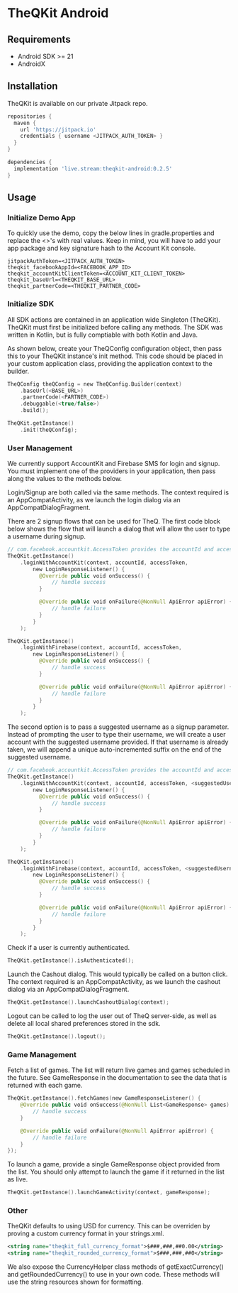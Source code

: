 # TheQKit Android

## Requirements

* Android SDK >= 21
* AndroidX

## Installation

TheQKit is available on our private Jitpack repo.

```gradle
repositories {
  maven {
    url 'https://jitpack.io'
    credentials { username <JITPACK_AUTH_TOKEN> }
  }
}

dependencies {
  implementation 'live.stream:theqkit-android:0.2.5'
}
```

## Usage

### Initialize Demo App
To quickly use the demo, copy the below lines in gradle.properties and replace the <>'s with real values. Keep in mind, you will have to add your app package and key signature hash to the Account Kit console.

```
jitpackAuthToken=<JITPACK_AUTH_TOKEN>
theqkit_facebookAppId=<FACEBOOK_APP_ID>
theqkit_accountKitClientToken=<ACCOUNT_KIT_CLIENT_TOKEN>
theqkit_baseUrl=<THEQKIT_BASE_URL>
theqkit_partnerCode=<THEQKIT_PARTNER_CODE>
```

### Initialize SDK

All SDK actions are contained in an application wide Singleton (TheQKit). TheQKit must first be initialized before calling any methods. The SDK was written in Kotlin, but is fully comptiable with both Kotlin and Java.

As shown below, create your TheQConfig configuration object, then pass this to your TheQKit instance's init method. This code should be placed in your custom application class, providing the application context to the builder.
```kotlin
TheQConfig theQConfig = new TheQConfig.Builder(context)
    .baseUrl(<BASE_URL>)
    .partnerCode(<PARTNER_CODE>)
    .debuggable(<true/false>)
    .build();

TheQKit.getInstance()
    .init(theQConfig);
```

### User Management

We currently support AccountKit and Firebase SMS for login and signup. You must implement one of the providers in your application, then pass along the values to the methods below.
 
Login/Signup are both called via the same methods. The context required is an AppCompatActivity, as we launch the login dialog via an AppCompatDialogFragment. 

There are 2 signup flows that can be used for TheQ. The first code block below shows the flow that will launch a dialog that will allow the user to type a username during signup.

```kotlin
// com.facebook.accountkit.AccessToken provides the accountId and access token.
TheQKit.getInstance()
    .loginWithAccountKit(context, accountId, accessToken,
        new LoginResponseListener() {
          @Override public void onSuccess() {
              // handle success
          }

          @Override public void onFailure(@NonNull ApiError apiError) {
              // handle failure  
          }
        }
    );

TheQKit.getInstance()
    .loginWithFirebase(context, accountId, accessToken,
        new LoginResponseListener() {
          @Override public void onSuccess() {
              // handle success  
          }

          @Override public void onFailure(@NonNull ApiError apiError) {
              // handle failure
          }
        }
    );
```

The second option is to pass a suggested username as a signup parameter. Instead of prompting the user to type their username, we will create a user account with the suggested username provided. If that username is already taken, we will append a unique auto-incremented suffix on the end of the suggested username. 

```kotlin
// com.facebook.accountkit.AccessToken provides the accountId and access token.
TheQKit.getInstance()
    .loginWithAccountKit(context, accountId, accessToken, <suggestedUsername>,
        new LoginResponseListener() {
          @Override public void onSuccess() {
              // handle success
          }

          @Override public void onFailure(@NonNull ApiError apiError) {
              // handle failure  
          }
        }
    );

TheQKit.getInstance()
    .loginWithFirebase(context, accountId, accessToken, <suggestedUsername>,
        new LoginResponseListener() {
          @Override public void onSuccess() {
              // handle success  
          }

          @Override public void onFailure(@NonNull ApiError apiError) {
              // handle failure
          }
        }
    );
```

Check if a user is currently authenticated.

```kotlin
TheQKit.getInstance().isAuthenticated();
```

Launch the Cashout dialog. This would typically be called on a button click. The context required is an AppCompatActivity, as we launch the cashout dialog via an AppCompatDialogFragment.

```kotlin
TheQKit.getInstance().launchCashoutDialog(context);
```

Logout can be called to log the user out of TheQ server-side, as well as delete all local shared preferences stored in the sdk.

```kotlin
TheQKit.getInstance().logout();
```

### Game Management

Fetch a list of games. The list will return live games and games scheduled in the future. See GameResponse in the documentation to see the data that is returned with each game.

```kotlin
TheQKit.getInstance().fetchGames(new GameResponseListener() {
    @Override public void onSuccess(@NonNull List<GameResponse> games) {
        // handle success
    }

    @Override public void onFailure(@NonNull ApiError apiError) {
        // handle failure
    }
});
```

To launch a game, provide a single GameResponse object provided from the list. You should only attempt to launch the game if it returned in the list as live.

```kotlin
TheQKit.getInstance().launchGameActivity(context, gameResponse);
```

### Other

TheQKit defaults to using USD for currency. This can be overriden by proving a custom currency format in your strings.xml.

```xml
<string name="theqkit_full_currency_format">$###,###,##0.00</string>
<string name="theqkit_rounded_currency_format">$###,###,##0</string>
```

We also expose the CurrencyHelper class methods of getExactCurrency() and getRoundedCurrency() to use in your own code. These methods will use the string resources shown for formatting.
